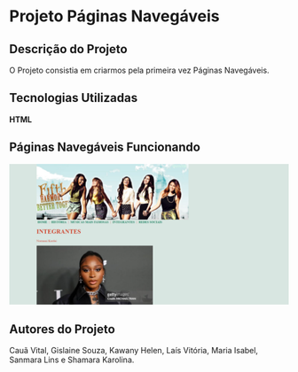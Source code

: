 # Projeto Páginas Navegáveis
## Descrição do Projeto
O Projeto consistia em criarmos pela primeira vez Páginas Navegáveis.
## Tecnologias Utilizadas
**HTML**
## Páginas Navegáveis Funcionando
![](img/fifthharmony.png)
## Autores do Projeto
Cauã Vital, Gislaine Souza, Kawany Helen, Laís Vitória, Maria Isabel, Sanmara Lins e Shamara Karolina.
